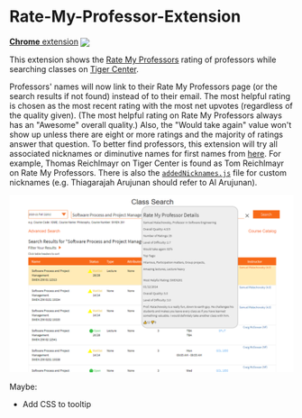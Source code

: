 # Rate-My-Professor-Extension

[**Chrome** extension](https://chrome.google.com/webstore/detail/rate-my-professors-for-ri/lcionigofpcbfpmnipnioapimoggnbda?hl=en&authuser=0) [<img valign="middle" src="https://img.shields.io/chrome-web-store/v/lcionigofpcbfpmnipnioapimoggnbda.svg?label=%20">](https://chrome.google.com/webstore/detail/rate-my-professors-for-ri/lcionigofpcbfpmnipnioapimoggnbda?hl=en&authuser=0)

This extension shows the [Rate My Professors](https://www.ratemyprofessors.com/) rating of professors while searching classes on [Tiger Center](https://tigercenter.rit.edu/tigerCenterApp/api/class-search).

Professors' names will now link to their Rate My Professors page (or the search results if not found) instead of to their email. The most helpful rating is chosen as the most recent rating with the most net upvotes (regardless of the quality given). (The most helpful rating on Rate My Professors always has an "Awesome" overall quality.) Also, the "Would take again" value won't show up unless there are eight or more ratings and the majority of ratings answer that question. To better find professors, this extension will try all associated nicknames or diminutive names for first names from [here](https://github.com/carltonnorthern/nickname-and-diminutive-names-lookup). For example, Thomas Reichlmayr on Tiger Center is found as Tom Reichlmayr on Rate My Professors. There is also the [`addedNicknames.js`](https://github.com/CalvinWu4/Rate-My-Professor-Extension/blob/master/addedNicknames.js) file for custom nicknames (e.g. Thiagarajah Arujunan should refer to Al Arujunan).

![Screenshot](images/screenshot.png)

Maybe:
- Add CSS to tooltip
